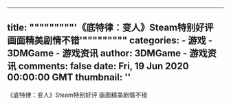 
---
title: """""""""'《底特律：变人》Steam特别好评 画面精美剧情不错'"""""""""
categories: 
    - 游戏
    - 3DMGame - 游戏资讯
author: 3DMGame - 游戏资讯
comments: false
date: Fri, 19 Jun 2020 00:00:00 GMT
thumbnail: ''
---

<div>   
《底特律：变人》Steam特别好评 画面精美剧情不错  
</div>
            